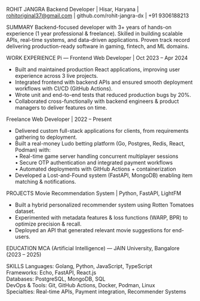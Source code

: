 ROHIT JANGRA
Backend Developer | Hisar, Haryana | rohitoriginal37@gmail.com | github.com/rohit-jangra-dx | +91 9306188213

SUMMARY
Backend-focused developer with 3+ years of hands-on experience (1 year professional & freelance). 
Skilled in building scalable APIs, real-time systems, and data-driven applications. 
Proven track record delivering production-ready software in gaming, fintech, and ML domains.

WORK EXPERIENCE
Pi — Frontend Web Developer | Oct 2023 – Apr 2024
- Built and maintained production React applications, improving user experience across 3 live projects.  
- Integrated frontend with backend APIs and ensured smooth deployment workflows with CI/CD (GitHub Actions).  
- Wrote unit and end-to-end tests that reduced production bugs by 20%.  
- Collaborated cross-functionally with backend engineers & product managers to deliver features on time.  

Freelance Web Developer | 2022 – Present
- Delivered custom full-stack applications for clients, from requirements gathering to deployment.  
- Built a real-money Ludo betting platform (Go, Postgres, Redis, React, Podman) with:  
   • Real-time game server handling concurrent multiplayer sessions  
   • Secure OTP authentication and integrated payment workflows  
   • Automated deployments with GitHub Actions + containerization  
- Developed a Lost-and-Found system (FastAPI, MongoDB) enabling item matching & notifications.  

PROJECTS
Movie Recommendation System | Python, FastAPI, LightFM  
- Built a hybrid personalized recommender system using Rotten Tomatoes dataset.  
- Experimented with metadata features & loss functions (WARP, BPR) to optimize precision & recall.  
- Deployed an API that generated relevant movie suggestions for end-users.  

EDUCATION
MCA (Artificial Intelligence) — JAIN University, Bangalore (2023 – 2025)

SKILLS
Languages: Golang, Python, JavaScript, TypeScript  
Frameworks: Echo, FastAPI, React.js  
Databases: PostgreSQL, MongoDB, SQL  
DevOps & Tools: Git, GitHub Actions, Docker, Podman, Linux  
Specialties: Real-time APIs, Payment integration, Recommender Systems
